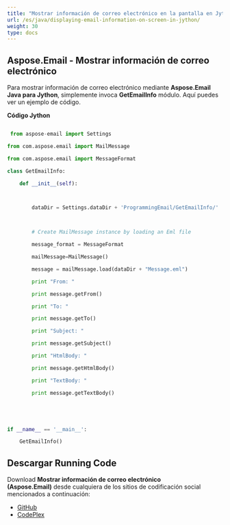 ```yaml
---
title: "Mostrar información de correo electrónico en la pantalla en Jython"
url: /es/java/displaying-email-information-on-screen-in-jython/
weight: 30
type: docs
---
```


## **Aspose.Email - Mostrar información de correo electrónico**
Para mostrar información de correo electrónico mediante **Aspose.Email Java para Jython**, simplemente invoca **GetEmailInfo** módulo. Aquí puedes ver un ejemplo de código.

**Código Jython**

``` python

 from aspose-email import Settings

from com.aspose.email import MailMessage

from com.aspose.email import MessageFormat

class GetEmailInfo:

    def __init__(self):



        dataDir = Settings.dataDir + 'ProgrammingEmail/GetEmailInfo/'



        # Create MailMessage instance by loading an Eml file

        message_format = MessageFormat

        mailMessage=MailMessage()

        message = mailMessage.load(dataDir + "Message.eml")

        print "From: "

        print message.getFrom()

        print "To: "

        print message.getTo()

        print "Subject: "

        print message.getSubject()

        print "HtmlBody: "

        print message.getHtmlBody()

        print "TextBody: "

        print message.getTextBody()





if __name__ == '__main__':       

    GetEmailInfo()

```
## **Descargar Running Code**
Download **Mostrar información de correo electrónico (Aspose.Email)** desde cualquiera de los sitios de codificación social mencionados a continuación:

- [GitHub](https://github.com/aspose-email/Aspose.Email-for-Java/releases/tag/Aspose.Email_Java_for_Jython-v1.0)
- [CodePlex](https://asposeemailjavajython.codeplex.com/releases/view/620655)
